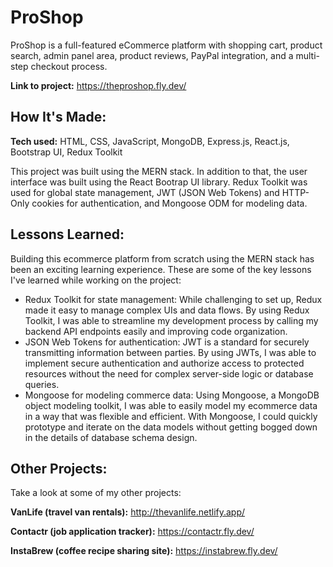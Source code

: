 # ProShop

ProShop is a full-featured eCommerce platform with shopping cart, product search, admin panel area, product reviews, PayPal integration, and a multi-step checkout process.

**Link to project:** https://theproshop.fly.dev/


## How It's Made:

**Tech used:** HTML, CSS, JavaScript, MongoDB, Express.js, React.js, Bootstrap UI, Redux Toolkit

This project was built using the MERN stack. In addition to that, the user interface was built using the React Bootrap UI library. Redux Toolkit was used for global state management, JWT (JSON Web Tokens) and HTTP-Only cookies for authentication, and Mongoose ODM for modeling data.

## Lessons Learned:

Building this ecommerce platform from scratch using the MERN stack has been an exciting learning experience. These are some of the key lessons I've learned while working on the project:

- Redux Toolkit for state management: While challenging to set up, Redux made it easy to manage complex UIs and data flows. By using Redux Toolkit, I was able to streamline my development process by calling my backend API endpoints easily and improving code organization.
- JSON Web Tokens for authentication: JWT is a standard for securely transmitting information between parties. By using JWTs, I was able to implement secure authentication and authorize access to protected resources without the need for complex server-side logic or database queries.
- Mongoose for modeling commerce data: Using Mongoose, a MongoDB object modeling toolkit, I was able to easily model my ecommerce data in a way that was flexible and efficient. With Mongoose, I could quickly prototype and iterate on the data models without getting bogged down in the details of database schema design.

## Other Projects:

Take a look at some of my other projects:

**VanLife (travel van rentals):** http://thevanlife.netlify.app/

**Contactr (job application tracker):** https://contactr.fly.dev/

**InstaBrew (coffee recipe sharing site):** https://instabrew.fly.dev/
